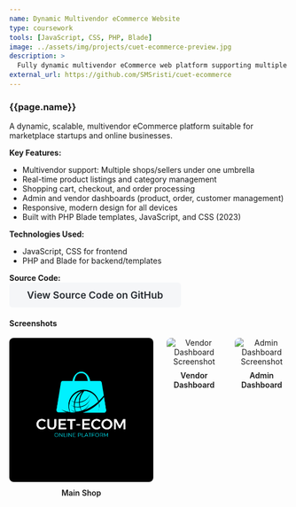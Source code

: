 ```yaml
---
name: Dynamic Multivendor eCommerce Website
type: coursework
tools: [JavaScript, CSS, PHP, Blade]
image: ../assets/img/projects/cuet-ecommerce-preview.jpg
description: >
  Fully dynamic multivendor eCommerce web platform supporting multiple sellers, real-time product listings, and order management. Developed in JavaScript, CSS, PHP, and Blade.
external_url: https://github.com/SMSristi/cuet-ecommerce
---
```


### **{{page.name}}**

A dynamic, scalable, multivendor eCommerce platform suitable for marketplace startups and online businesses.

**Key Features:**
- Multivendor support: Multiple shops/sellers under one umbrella
- Real-time product listings and category management
- Shopping cart, checkout, and order processing
- Admin and vendor dashboards (product, order, customer management)
- Responsive, modern design for all devices
- Built with PHP Blade templates, JavaScript, and CSS (2023)

**Technologies Used:**
- JavaScript, CSS for frontend
- PHP and Blade for backend/templates

**Source Code:**  
<a class="github-button"
   href="https://github.com/SMSristi/cuet-ecommerce"
   style="background:#f5f6f8;color:#24292f;border-radius:6px;padding:12px 32px;font-weight:600;text-decoration:none;font-size:1.1rem;display:inline-block;" target="_blank" rel="noopener">View Source Code on GitHub</a>

#### Screenshots
<div style="display:flex; gap:24px; justify-content:center; align-items:flex-start;">
  <div style="text-align:center;">
    <img src="/assets/img/projects/cuet-ecommerce-preview.jpg" alt="Main Shop Screenshot" style="max-width:260px; border-radius:8px;">
    <div style="font-weight:600; margin-top:8px;">Main Shop</div>
  </div>
  <div style="text-align:center;">
    <img src="/assets/img/projects/cuet-ecommerce-vendor.jpg" alt="Vendor Dashboard Screenshot" style="max-width:220px; border-radius:8px;">
    <div style="font-weight:600; margin-top:8px;">Vendor Dashboard</div>
  </div>
  <div style="text-align:center;">
    <img src="/assets/img/projects/cuet-ecommerce-admin.jpg" alt="Admin Dashboard Screenshot" style="max-width:220px; border-radius:8px;">
    <div style="font-weight:600; margin-top:8px;">Admin Dashboard</div>
  </div>
</div>
